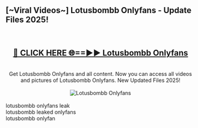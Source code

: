 <h2>[~Viral Videos~] Lotusbombb Onlyfans - Update Files 2025!</h2>
<br>
<div align="center">
<h2><a href="https://betterlinks.top/A2PfLJ" rel="nofollow">🔴 CLICK HERE 🌐==►► Lotusbombb Onlyfans</a></h2>
<br>
Get Lotusbombb Onlyfans and all content. Now you can access all videos and pictures of Lotusbombb Onlyfans. New Updated Files 2025!
<br>
<br>
<a href="https://betterlinks.top/A2PfLJ" rel="nofollow" data-target="animated-image.originalLink"><img src="https://i.ibb.co.com/WyWwxjT/player-gif2.gif" alt="Lotusbombb Onlyfans" style="max-width: 100%; display: inline-block;" data-target="animated-image.originalImage"></a>
</div>
<br>
lotusbombb onlyfans leak<br>
lotusbombb leaked onlyfans<br>
lotusbombb onlyfan